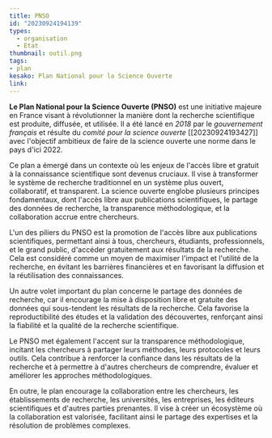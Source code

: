 ```yaml
---
title: PNSO
id: "20230924194139"
types:
  - organisation
  - Etat 
thumbnail: outil.png
tags:
- plan
kesako: Plan National pour la Science Ouverte
link:
---
```


**Le Plan National pour la Science Ouverte (PNSO)** est une initiative majeure en France visant à révolutionner la manière dont la recherche scientifique est produite, diffusée, et utilisée. Il a été lancé en *2018* par le *gouvernement français* et résulte du *comité pour la science ouverte* [[20230924193427]] avec l'objectif ambitieux de faire de la science ouverte une norme dans le pays d'ici 2022.

Ce plan a émergé dans un contexte où les enjeux de l'accès libre et gratuit à la connaissance scientifique sont devenus cruciaux. Il vise à transformer le système de recherche traditionnel en un système plus ouvert, collaboratif, et transparent. La science ouverte englobe plusieurs principes fondamentaux, dont l'accès libre aux publications scientifiques, le partage des données de recherche, la transparence méthodologique, et la collaboration accrue entre chercheurs.

L'un des piliers du PNSO est la promotion de l'accès libre aux publications scientifiques, permettant ainsi à tous, chercheurs, étudiants, professionnels, et le grand public, d'accéder gratuitement aux résultats de la recherche. Cela est considéré comme un moyen de maximiser l'impact et l'utilité de la recherche, en évitant les barrières financières et en favorisant la diffusion et la réutilisation des connaissances.

Un autre volet important du plan concerne le partage des données de recherche, car il encourage la mise à disposition libre et gratuite des données qui sous-tendent les résultats de la recherche. Cela favorise la reproductibilité des études et la validation des découvertes, renforçant ainsi la fiabilité et la qualité de la recherche scientifique.

Le PNSO met également l'accent sur la transparence méthodologique, incitant les chercheurs à partager leurs méthodes, leurs protocoles et leurs outils. Cela contribue à renforcer la confiance dans les résultats de la recherche et à permettre à d'autres chercheurs de comprendre, évaluer et améliorer les approches méthodologiques.

En outre, le plan encourage la collaboration entre les chercheurs, les établissements de recherche, les universités, les entreprises, les éditeurs scientifiques et d'autres parties prenantes. Il vise à créer un écosystème où la collaboration est valorisée, facilitant ainsi le partage des expertises et la résolution de problèmes complexes.



